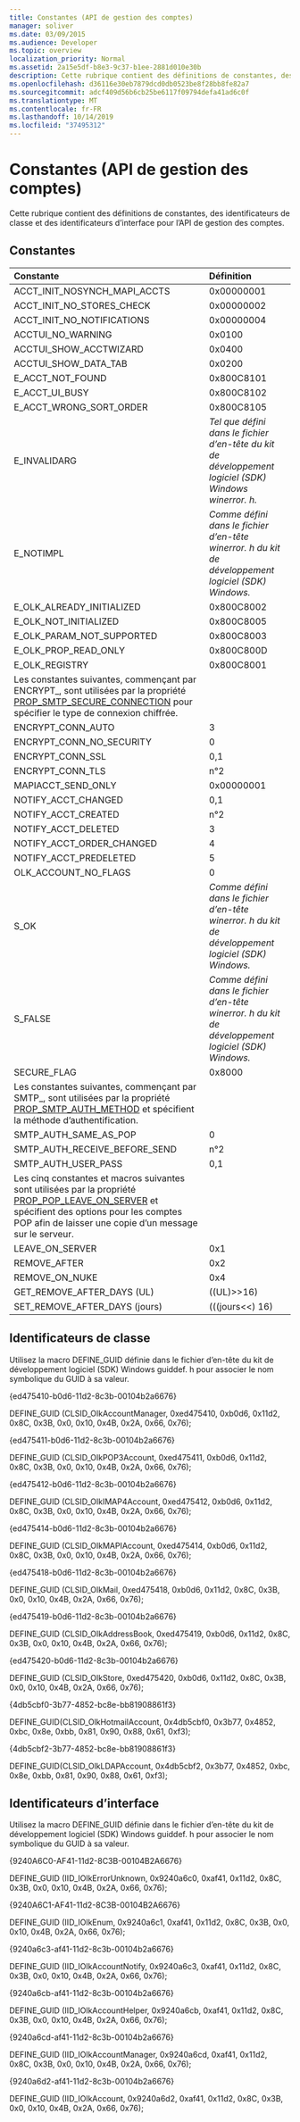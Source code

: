 ```yaml
---
title: Constantes (API de gestion des comptes)
manager: soliver
ms.date: 03/09/2015
ms.audience: Developer
ms.topic: overview
localization_priority: Normal
ms.assetid: 2a15e5df-b8e3-9c37-b1ee-2881d010e30b
description: Cette rubrique contient des définitions de constantes, des identificateurs de classe et des identificateurs d’interface pour l’API de gestion des comptes.
ms.openlocfilehash: d36116e30eb7879dcd0db0523be8f28bb8fe82a7
ms.sourcegitcommit: adcf409d56b6cb25be6117f09794defa41ad6c0f
ms.translationtype: MT
ms.contentlocale: fr-FR
ms.lasthandoff: 10/14/2019
ms.locfileid: "37495312"
---
```

# <a name="constants-account-management-api"></a>Constantes (API de gestion des comptes)

Cette rubrique contient des définitions de constantes, des identificateurs de classe et des identificateurs d’interface pour l’API de gestion des comptes.
  
## <a name="constants"></a>Constantes

|**Constante**|**Définition**|
|:-----|:-----|
|ACCT_INIT_NOSYNCH_MAPI_ACCTS  <br/> |0x00000001  <br/> |
|ACCT_INIT_NO_STORES_CHECK  <br/> |0x00000002  <br/> |
|ACCT_INIT_NO_NOTIFICATIONS <br/> |0x00000004 <br/> |
|ACCTUI_NO_WARNING  <br/> |0x0100  <br/> |
|ACCTUI_SHOW_ACCTWIZARD  <br/> |0x0400  <br/> |
|ACCTUI_SHOW_DATA_TAB  <br/> |0x0200  <br/> |
|E_ACCT_NOT_FOUND  <br/> |0x800C8101  <br/> |
|E_ACCT_UI_BUSY  <br/> |0x800C8102  <br/> |
|E_ACCT_WRONG_SORT_ORDER  <br/> |0x800C8105  <br/> |
|E_INVALIDARG  <br/> | *Tel que défini dans le fichier d’en-tête du kit de développement logiciel (SDK) Windows winerror. h.*  <br/> |
|E_NOTIMPL  <br/> | *Comme défini dans le fichier d’en-tête winerror. h du kit de développement logiciel (SDK) Windows.*  <br/> |
|E_OLK_ALREADY_INITIALIZED  <br/> |0x800C8002  <br/> |
|E_OLK_NOT_INITIALIZED  <br/> |0x800C8005  <br/> |
|E_OLK_PARAM_NOT_SUPPORTED  <br/> |0x800C8003  <br/> |
|E_OLK_PROP_READ_ONLY  <br/> |0x800C800D  <br/> |
|E_OLK_REGISTRY  <br/> |0x800C8001  <br/> |
|Les constantes suivantes, commençant par ENCRYPT_, sont utilisées par la propriété [PROP_SMTP_SECURE_CONNECTION](prop_smtp_secure_connection.md) pour spécifier le type de connexion chiffrée.  <br/> ||
|ENCRYPT_CONN_AUTO  <br/> |3  <br/> |
|ENCRYPT_CONN_NO_SECURITY  <br/> |0  <br/> |
|ENCRYPT_CONN_SSL  <br/> |0,1  <br/> |
|ENCRYPT_CONN_TLS  <br/> |n°2  <br/> |
|MAPIACCT_SEND_ONLY  <br/> |0x00000001  <br/> |
|NOTIFY_ACCT_CHANGED  <br/> |0,1  <br/> |
|NOTIFY_ACCT_CREATED  <br/> |n°2  <br/> |
|NOTIFY_ACCT_DELETED  <br/> |3  <br/> |
|NOTIFY_ACCT_ORDER_CHANGED  <br/> |4   <br/> |
|NOTIFY_ACCT_PREDELETED  <br/> |5   <br/> |
|OLK_ACCOUNT_NO_FLAGS  <br/> |0  <br/> |
|S_OK  <br/> | *Comme défini dans le fichier d’en-tête winerror. h du kit de développement logiciel (SDK) Windows.*  <br/> |
|S_FALSE  <br/> | *Comme défini dans le fichier d’en-tête winerror. h du kit de développement logiciel (SDK) Windows.*  <br/> |
|SECURE_FLAG  <br/> |0x8000  <br/> |
|Les constantes suivantes, commençant par SMTP_, sont utilisées par la propriété [PROP_SMTP_AUTH_METHOD](prop_smtp_auth_method.md) et spécifient la méthode d’authentification.  <br/> ||
|SMTP_AUTH_SAME_AS_POP  <br/> |0  <br/> |
|SMTP_AUTH_RECEIVE_BEFORE_SEND  <br/> |n°2  <br/> |
|SMTP_AUTH_USER_PASS  <br/> |0,1  <br/> |
|Les cinq constantes et macros suivantes sont utilisées par la propriété [PROP_POP_LEAVE_ON_SERVER](prop_pop_leave_on_server.md) et spécifient des options pour les comptes POP afin de laisser une copie d’un message sur le serveur.  <br/> ||
|LEAVE_ON_SERVER  <br/> |0x1  <br/> |
|REMOVE_AFTER  <br/> |0x2  <br/> |
|REMOVE_ON_NUKE  <br/> |0x4  <br/> |
|GET_REMOVE_AFTER_DAYS (UL)  <br/> |((UL)\>\>16)  <br/> |
|SET_REMOVE_AFTER_DAYS (jours)  <br/> |(((jours\<\<) 16)  <br/> |
   
## <a name="class-identifiers"></a>Identificateurs de classe

Utilisez la macro DEFINE_GUID définie dans le fichier d’en-tête du kit de développement logiciel (SDK) Windows guiddef. h pour associer le nom symbolique du GUID à sa valeur.
  
{ed475410-b0d6-11d2-8c3b-00104b2a6676}
  
DEFINE_GUID (CLSID_OlkAccountManager, 0xed475410, 0xb0d6, 0x11d2, 0x8C, 0x3B, 0x0, 0x10, 0x4B, 0x2A, 0x66, 0x76); 
  
{ed475411-b0d6-11d2-8c3b-00104b2a6676}
  
DEFINE_GUID (CLSID_OlkPOP3Account, 0xed475411, 0xb0d6, 0x11d2, 0x8C, 0x3B, 0x0, 0x10, 0x4B, 0x2A, 0x66, 0x76);
  
{ed475412-b0d6-11d2-8c3b-00104b2a6676}
  
DEFINE_GUID (CLSID_OlkIMAP4Account, 0xed475412, 0xb0d6, 0x11d2, 0x8C, 0x3B, 0x0, 0x10, 0x4B, 0x2A, 0x66, 0x76);
  
{ed475414-b0d6-11d2-8c3b-00104b2a6676}
  
DEFINE_GUID (CLSID_OlkMAPIAccount, 0xed475414, 0xb0d6, 0x11d2, 0x8C, 0x3B, 0x0, 0x10, 0x4B, 0x2A, 0x66, 0x76);
  
{ed475418-b0d6-11d2-8c3b-00104b2a6676}
  
DEFINE_GUID (CLSID_OlkMail, 0xed475418, 0xb0d6, 0x11d2, 0x8C, 0x3B, 0x0, 0x10, 0x4B, 0x2A, 0x66, 0x76);
  
{ed475419-b0d6-11d2-8c3b-00104b2a6676}
  
DEFINE_GUID (CLSID_OlkAddressBook, 0xed475419, 0xb0d6, 0x11d2, 0x8C, 0x3B, 0x0, 0x10, 0x4B, 0x2A, 0x66, 0x76);
  
{ed475420-b0d6-11d2-8c3b-00104b2a6676}
  
DEFINE_GUID (CLSID_OlkStore, 0xed475420, 0xb0d6, 0x11d2, 0x8C, 0x3B, 0x0, 0x10, 0x4B, 0x2A, 0x66, 0x76);
  
{4db5cbf0-3b77-4852-bc8e-bb81908861f3}
  
DEFINE_GUID(CLSID_OlkHotmailAccount, 0x4db5cbf0, 0x3b77, 0x4852, 0xbc, 0x8e, 0xbb, 0x81, 0x90, 0x88, 0x61, 0xf3);
  
{4db5cbf2-3b77-4852-bc8e-bb81908861f3}
  
DEFINE_GUID(CLSID_OlkLDAPAccount, 0x4db5cbf2, 0x3b77, 0x4852, 0xbc, 0x8e, 0xbb, 0x81, 0x90, 0x88, 0x61, 0xf3);
  
## <a name="interface-identifiers"></a>Identificateurs d’interface

Utilisez la macro DEFINE_GUID définie dans le fichier d’en-tête du kit de développement logiciel (SDK) Windows guiddef. h pour associer le nom symbolique du GUID à sa valeur.
  
{9240A6C0-AF41-11d2-8C3B-00104B2A6676}
  
DEFINE_GUID (IID_IOlkErrorUnknown, 0x9240a6c0, 0xaf41, 0x11d2, 0x8C, 0x3B, 0x0, 0x10, 0x4B, 0x2A, 0x66, 0x76);
  
{9240A6C1-AF41-11d2-8C3B-00104B2A6676}
  
DEFINE_GUID (IID_IOlkEnum, 0x9240a6c1, 0xaf41, 0x11d2, 0x8C, 0x3B, 0x0, 0x10, 0x4B, 0x2A, 0x66, 0x76);
  
{9240a6c3-af41-11d2-8c3b-00104b2a6676}
  
DEFINE_GUID (IID_IOlkAccountNotify, 0x9240a6c3, 0xaf41, 0x11d2, 0x8C, 0x3B, 0x0, 0x10, 0x4B, 0x2A, 0x66, 0x76);
  
{9240a6cb-af41-11d2-8c3b-00104b2a6676}
  
DEFINE_GUID (IID_IOlkAccountHelper, 0x9240a6cb, 0xaf41, 0x11d2, 0x8C, 0x3B, 0x0, 0x10, 0x4B, 0x2A, 0x66, 0x76); 
  
{9240a6cd-af41-11d2-8c3b-00104b2a6676}
  
DEFINE_GUID (IID_IOlkAccountManager, 0x9240a6cd, 0xaf41, 0x11d2, 0x8C, 0x3B, 0x0, 0x10, 0x4B, 0x2A, 0x66, 0x76); 
  
{9240a6d2-af41-11d2-8c3b-00104b2a6676}
  
DEFINE_GUID (IID_IOlkAccount, 0x9240a6d2, 0xaf41, 0x11d2, 0x8C, 0x3B, 0x0, 0x10, 0x4B, 0x2A, 0x66, 0x76);
  

